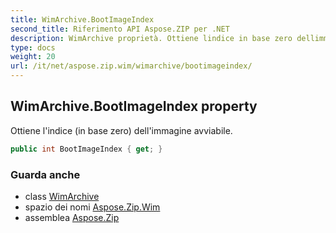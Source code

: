 ```yaml
---
title: WimArchive.BootImageIndex
second_title: Riferimento API Aspose.ZIP per .NET
description: WimArchive proprietà. Ottiene lindice in base zero dellimmagine avviabile.
type: docs
weight: 20
url: /it/net/aspose.zip.wim/wimarchive/bootimageindex/
---
```

## WimArchive.BootImageIndex property

Ottiene l'indice (in base zero) dell'immagine avviabile.

```csharp
public int BootImageIndex { get; }
```

### Guarda anche

* class [WimArchive](../)
* spazio dei nomi [Aspose.Zip.Wim](../../wimarchive/)
* assemblea [Aspose.Zip](../../../)



